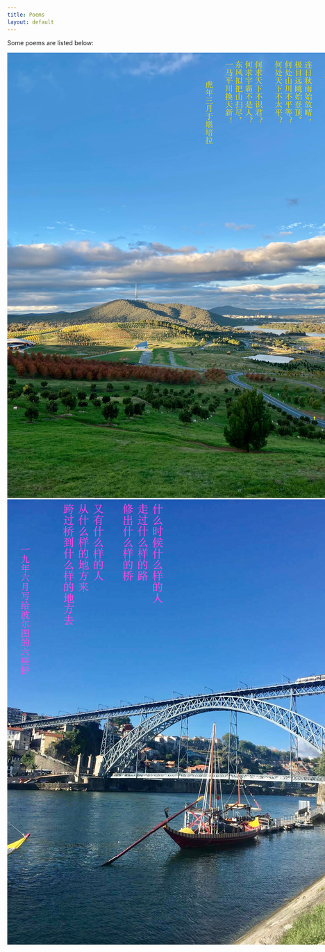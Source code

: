 ```yaml
---
title: Poems
layout: default
---
```


Some poems are listed below: 

<div class="card" style="width: 50rem;"> 
<img src="poems/1.jpg" alt="" class="img-responsive"> 
<img src="poems/2.jpg" alt="" class="img-responsive"> 
<img src="poems/3.jpg" alt="" class="img-responsive"> 
</div>
